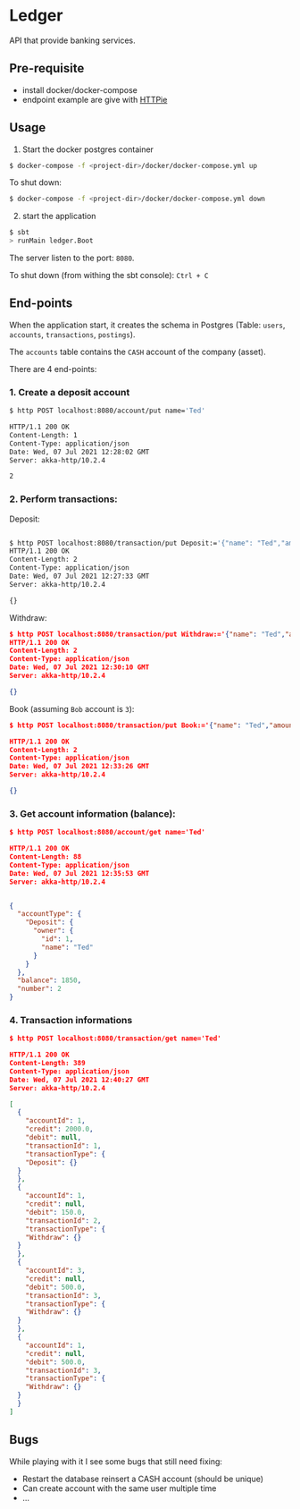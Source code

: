 Ledger
======

API that provide banking services.

Pre-requisite
-------------
* install docker/docker-compose
* endpoint example are give with [HTTPie](https://httpie.io/)

Usage
-----

1. Start the docker postgres container

```bash
$ docker-compose -f <project-dir>/docker/docker-compose.yml up
```

To shut down:

```bash
$ docker-compose -f <project-dir>/docker/docker-compose.yml down
```

2. start the application

```bash
$ sbt
> runMain ledger.Boot
```

The server listen to the port: `8080`.

To shut down (from withing the sbt console): `Ctrl + C`

End-points
----------

When the application start, it creates the schema in Postgres 
(Table: `users`, `accounts`, `transactions`, `postings`).

The `accounts` table contains the `CASH` account of the company (asset).

There are 4 end-points:

### 1. Create a deposit account 

```bash
$ http POST localhost:8080/account/put name='Ted'

HTTP/1.1 200 OK
Content-Length: 1
Content-Type: application/json
Date: Wed, 07 Jul 2021 12:28:02 GMT
Server: akka-http/10.2.4

2

```

### 2. Perform transactions:

Deposit:

```bash

$ http POST localhost:8080/transaction/put Deposit:='{"name": "Ted","amount": 2000 }'
HTTP/1.1 200 OK
Content-Length: 2
Content-Type: application/json
Date: Wed, 07 Jul 2021 12:27:33 GMT
Server: akka-http/10.2.4

{}
```

Withdraw: 

```json
$ http POST localhost:8080/transaction/put Withdraw:='{"name": "Ted","amount": 150}'
HTTP/1.1 200 OK
Content-Length: 2
Content-Type: application/json
Date: Wed, 07 Jul 2021 12:30:10 GMT
Server: akka-http/10.2.4

{}
```

Book (assuming `Bob` account is `3`):

```json
$ http POST localhost:8080/transaction/put Book:='{"name": "Ted","amount": 500, "accountId": 3}'

HTTP/1.1 200 OK
Content-Length: 2
Content-Type: application/json
Date: Wed, 07 Jul 2021 12:33:26 GMT
Server: akka-http/10.2.4

{}

```

### 3. Get account information (balance):

```json
$ http POST localhost:8080/account/get name='Ted'

HTTP/1.1 200 OK
Content-Length: 88
Content-Type: application/json
Date: Wed, 07 Jul 2021 12:35:53 GMT
Server: akka-http/10.2.4


{
  "accountType": {
    "Deposit": {
      "owner": {
        "id": 1,
        "name": "Ted"
      }
    }
  },
  "balance": 1850,
  "number": 2
}

```

### 4. Transaction informations

```json
$ http POST localhost:8080/transaction/get name='Ted'

HTTP/1.1 200 OK
Content-Length: 389
Content-Type: application/json
Date: Wed, 07 Jul 2021 12:40:27 GMT
Server: akka-http/10.2.4

[
  {
    "accountId": 1,
    "credit": 2000.0,
    "debit": null,
    "transactionId": 1,
    "transactionType": {
    "Deposit": {}
  }
  },
  {
    "accountId": 1,
    "credit": null,
    "debit": 150.0,
    "transactionId": 2,
    "transactionType": {
    "Withdraw": {}
  }
  },
  {
    "accountId": 3,
    "credit": null,
    "debit": 500.0,
    "transactionId": 3,
    "transactionType": {
    "Withdraw": {}
  }
  },
  {
    "accountId": 1,
    "credit": null,
    "debit": 500.0,
    "transactionId": 3,
    "transactionType": {
    "Withdraw": {}
  }
  }
]

```

Bugs
----

While playing with it I see some bugs that still need fixing:

* Restart the database reinsert a CASH account (should be unique)
* Can create account with the same user multiple time
* ...